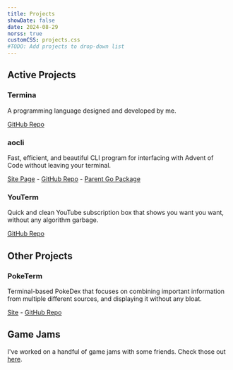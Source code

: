 ```yaml
---
title: Projects
showDate: false
date: 2024-08-29
norss: true
customCSS: projects.css
#TODO: Add projects to drop-down list
---
```


## Active Projects

### Termina

A programming language designed and developed by me.

[GitHub Repo](https://github.com/daltonsw/termina)

### aocli

Fast, efficient, and beautiful CLI program for interfacing with Advent of Code without leaving your terminal.

[Site Page](/aocli)  -  [GitHub Repo](https://github.com/daltonsw/aocgo) - [Parent Go Package](https://pkg.go.dev/go.dalton.dog/aocgo)

### YouTerm

Quick and clean YouTube subscription box that shows you want you want, without any algorithm garbage.

[GitHub Repo](https://github.com/terminality/youterm)

## Other Projects

### PokeTerm

Terminal-based PokeDex that focuses on combining important information from multiple different sources, and displaying it without any bloat.

[Site](https://poketerm.com)  -  [GitHub Repo](https://github.com/daltonsw/poketerm)

## Game Jams

I've worked on a handful of game jams with some friends. Check those out [here](/game-jams).

